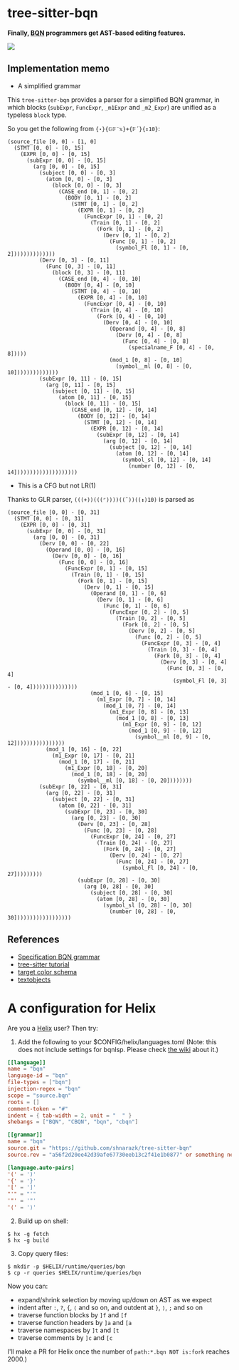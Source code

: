 # tree-sitter-bqn

**Finally, [BQN](https://mlochbaum.github.io/BQN) programmers get AST-based editing features.**

![](https://user-images.githubusercontent.com/997855/242257497-ec2578eb-45e2-46cd-9a52-cc761e1cdc11.png)

## Implementation memo

- A simplified grammar

This `tree-sitter-bqn` provides a parser for a simplified BQN grammar, in which blocks (`subExpr`, `FuncExpr`, `_m1Expr` and `_m2_Expr`) are unified as a typeless `block` type.

So you get the following from `{⋆}{𝔾𝔽¨𝕩}+{𝔽´}{↕10}`:

```
(source_file [0, 0] - [1, 0]
  (STMT [0, 0] - [0, 15]
    (EXPR [0, 0] - [0, 15]
      (subExpr [0, 0] - [0, 15]
        (arg [0, 0] - [0, 15]
          (subject [0, 0] - [0, 3]
            (atom [0, 0] - [0, 3]
              (block [0, 0] - [0, 3]
                (CASE_end [0, 1] - [0, 2]
                  (BODY [0, 1] - [0, 2]
                    (STMT [0, 1] - [0, 2]
                      (EXPR [0, 1] - [0, 2]
                        (FuncExpr [0, 1] - [0, 2]
                          (Train [0, 1] - [0, 2]
                            (Fork [0, 1] - [0, 2]
                              (Derv [0, 1] - [0, 2]
                                (Func [0, 1] - [0, 2]
                                  (symbol_Fl [0, 1] - [0, 2])))))))))))))
          (Derv [0, 3] - [0, 11]
            (Func [0, 3] - [0, 11]
              (block [0, 3] - [0, 11]
                (CASE_end [0, 4] - [0, 10]
                  (BODY [0, 4] - [0, 10]
                    (STMT [0, 4] - [0, 10]
                      (EXPR [0, 4] - [0, 10]
                        (FuncExpr [0, 4] - [0, 10]
                          (Train [0, 4] - [0, 10]
                            (Fork [0, 4] - [0, 10]
                              (Derv [0, 4] - [0, 10]
                                (Operand [0, 4] - [0, 8]
                                  (Derv [0, 4] - [0, 8]
                                    (Func [0, 4] - [0, 8]
                                      (specialname_F [0, 4] - [0, 8]))))
                                (mod_1 [0, 8] - [0, 10]
                                  (symbol__ml [0, 8] - [0, 10])))))))))))))
          (subExpr [0, 11] - [0, 15]
            (arg [0, 11] - [0, 15]
              (subject [0, 11] - [0, 15]
                (atom [0, 11] - [0, 15]
                  (block [0, 11] - [0, 15]
                    (CASE_end [0, 12] - [0, 14]
                      (BODY [0, 12] - [0, 14]
                        (STMT [0, 12] - [0, 14]
                          (EXPR [0, 12] - [0, 14]
                            (subExpr [0, 12] - [0, 14]
                              (arg [0, 12] - [0, 14]
                                (subject [0, 12] - [0, 14]
                                  (atom [0, 12] - [0, 14]
                                    (symbol_sl [0, 12] - [0, 14]
                                      (number [0, 12] - [0, 14])))))))))))))))))))
```

- This is a CFG but not LR(1)

Thanks to GLR parser, `(((+))(((⌜))))((˜))((↕)10)` is parsed as

```
(source_file [0, 0] - [0, 31]
  (STMT [0, 0] - [0, 31]
    (EXPR [0, 0] - [0, 31]
      (subExpr [0, 0] - [0, 31]
        (arg [0, 0] - [0, 31]
          (Derv [0, 0] - [0, 22]
            (Operand [0, 0] - [0, 16]
              (Derv [0, 0] - [0, 16]
                (Func [0, 0] - [0, 16]
                  (FuncExpr [0, 1] - [0, 15]
                    (Train [0, 1] - [0, 15]
                      (Fork [0, 1] - [0, 15]
                        (Derv [0, 1] - [0, 15]
                          (Operand [0, 1] - [0, 6]
                            (Derv [0, 1] - [0, 6]
                              (Func [0, 1] - [0, 6]
                                (FuncExpr [0, 2] - [0, 5]
                                  (Train [0, 2] - [0, 5]
                                    (Fork [0, 2] - [0, 5]
                                      (Derv [0, 2] - [0, 5]
                                        (Func [0, 2] - [0, 5]
                                          (FuncExpr [0, 3] - [0, 4]
                                            (Train [0, 3] - [0, 4]
                                              (Fork [0, 3] - [0, 4]
                                                (Derv [0, 3] - [0, 4]
                                                  (Func [0, 3] - [0, 4]
                                                    (symbol_Fl [0, 3] - [0, 4]))))))))))))))
                          (mod_1 [0, 6] - [0, 15]
                            (m1_Expr [0, 7] - [0, 14]
                              (mod_1 [0, 7] - [0, 14]
                                (m1_Expr [0, 8] - [0, 13]
                                  (mod_1 [0, 8] - [0, 13]
                                    (m1_Expr [0, 9] - [0, 12]
                                      (mod_1 [0, 9] - [0, 12]
                                        (symbol__ml [0, 9] - [0, 12])))))))))))))))
            (mod_1 [0, 16] - [0, 22]
              (m1_Expr [0, 17] - [0, 21]
                (mod_1 [0, 17] - [0, 21]
                  (m1_Expr [0, 18] - [0, 20]
                    (mod_1 [0, 18] - [0, 20]
                      (symbol__ml [0, 18] - [0, 20])))))))
          (subExpr [0, 22] - [0, 31]
            (arg [0, 22] - [0, 31]
              (subject [0, 22] - [0, 31]
                (atom [0, 22] - [0, 31]
                  (subExpr [0, 23] - [0, 30]
                    (arg [0, 23] - [0, 30]
                      (Derv [0, 23] - [0, 28]
                        (Func [0, 23] - [0, 28]
                          (FuncExpr [0, 24] - [0, 27]
                            (Train [0, 24] - [0, 27]
                              (Fork [0, 24] - [0, 27]
                                (Derv [0, 24] - [0, 27]
                                  (Func [0, 24] - [0, 27]
                                    (symbol_Fl [0, 24] - [0, 27]))))))))
                      (subExpr [0, 28] - [0, 30]
                        (arg [0, 28] - [0, 30]
                          (subject [0, 28] - [0, 30]
                            (atom [0, 28] - [0, 30]
                              (symbol_sl [0, 28] - [0, 30]
                                (number [0, 28] - [0, 30])))))))))))))))))
```

## References

- [Specification BQN grammar](https://mlochbaum.github.io/BQN/spec/grammar.html)
- [tree-sitter tutorial](https://tree-sitter.github.io/tree-sitter/creating-parsers)
- [target color schema](https://github.com/helix-editor/helix/blob/53f47bc47771c94dab51626ca025be28e62eba0c/runtime/themes/solarized_light.toml#L1-L23)
- [textobjects](https://docs.helix-editor.com/guides/textobject.html)

# A configuration for Helix

Are you a [Helix](https://helix-editor.com/) user? Then try:

1. Add the following to your $CONFIG/helix/languages.toml (Note: this does not include settings for bqnlsp. Please check [the wiki](https://github.com/helix-editor/helix/wiki/How-to-install-the-default-language-servers#bqn) about it.)

```toml
[[language]]
name = "bqn"
language-id = "bqn"
file-types = ["bqn"]
injection-regex = "bqn"
scope = "source.bqn"
roots = []
comment-token = "#"
indent = { tab-width = 2, unit = "  " }
shebangs = ["BQN", "CBQN", "bqn", "cbqn"]

[[grammar]]
name = "bqn"
source.git = "https://github.com/shnarazk/tree-sitter-bqn"
source.rev = "a56f2d20ee42d39afe67730eeb13c2f41e1b0877" or something new

[language.auto-pairs]
'(' = ')'
'{' = '}'
'[' = ']'
"'" = "'"
'"' = '"'
'⟨' = '⟩'
```

2. Build up on shell:

```
$ hx -g fetch
$ hx -g build
```

3. Copy query files:

```
$ mkdir -p $HELIX/runtime/queries/bqn
$ cp -r queries $HELIX/runtime/queries/bqn
```

Now you can:
- expand/shrink selection by moving up/down on AST as we expect
- indent after `:`, `?`, `{`, `⟨` and so on, and outdent at `}`, `⟩`, `;` and so on
- traverse function blocks by `]f` and `[f`
- traverse function headers by `]a` and `[a`
- traverse namespaces by `]t` and `[t`
- traverse comments by `]c` and `[c`

I'll make a PR for Helix once the number of `path:*.bqn NOT is:fork` reaches 2000.)
